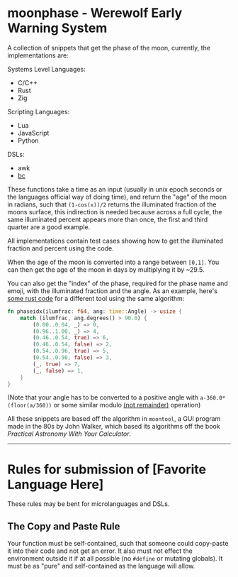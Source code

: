 # moonphase - Werewolf Early Warning System

A collection of snippets that get the phase of the moon, currently, the implementations are:

Systems Level Languages:
* C/C++
* Rust
* Zig

Scripting Languages:
* Lua
* JavaScript
* Python

DSLs:
* awk
* [bc](https://en.wikipedia.org/wiki/Bc_(programming_language))

These functions take a time as an input (usually in unix epoch seconds or the languages official way of doing time),
and return the "age" of the moon in radians, such that `(1-cos(x))/2` returns the illuminated fraction of the moons
surface, this indirection is needed because across a full cycle, the same illuminated percent appears more than once,
the first and third quarter are a good example.

All implementations contain test cases showing how to get the illuminated fraction and percent using the code.

When the age of the moon is converted into a range between `[0,1]`. You can then get the age
of the moon in days by multiplying it by ~29.5.

You can also get the "index" of the phase, required for the phase name and emoji, with
the illuminated fraction and the angle. As an example, here's [some rust code](https://github.com/oliverkwebb/deskephem/blob/main/src/value.rs#L70)
for a different tool using the same algorithm:

```rust
fn phaseidx(ilumfrac: f64, ang: time::Angle) -> usize {
    match (ilumfrac, ang.degrees() > 90.0) {
        (0.00..0.04, _) => 0,
        (0.96..1.00, _) => 4,
        (0.46..0.54, true) => 6,
        (0.46..0.54, false) => 2,
        (0.54..0.96, true) => 5,
        (0.54..0.96, false) => 3,
        (_, true) => 7,
        (_, false) => 1,
    }
}
```

(Note that your angle has to be converted to a positive angle with `a-360.0*(floor(a/360))` or some similar modulo [(not remainder)](https://www.man7.org/linux/man-pages/man3/fmod.3.html) operation)

All these snippets are based off the algorithm in `moontool`, a GUI program made in the 80s
by John Walker, which based its algorithms off the book *Practical Astronomy With Your Calculator*.

---

# Rules for submission of [Favorite Language Here]

These rules may be bent for microlanguages and DSLs.

## The Copy and Paste Rule

Your function must be self-contained, such that someone could copy-paste
it into their code and not get an error. It also must not effect the
environment outside it if at all possible (no `#define` or mutating globals).
It must be as "pure" and self-contained as the language will allow.

